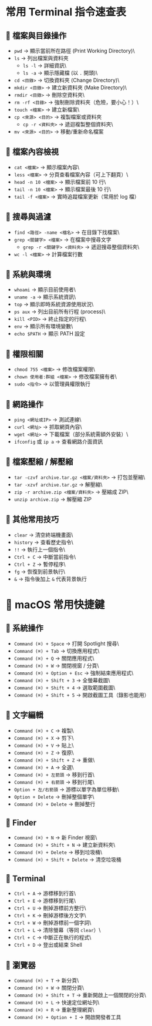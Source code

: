 # 常用 Terminal 指令速查表

## 🔹 檔案與目錄操作

-   `pwd` → 顯示當前所在路徑 (Print Working Directory)\
-   `ls` → 列出檔案與資料夾
    -   `ls -l` → 詳細資訊\
    -   `ls -a` → 顯示隱藏檔 (以 `.` 開頭)\
-   `cd <目錄>` → 切換資料夾 (Change Directory)\
-   `mkdir <目錄>` → 建立新資料夾 (Make Directory)\
-   `rmdir <目錄>` → 刪除空資料夾\
-   `rm -rf <目錄>` → 強制刪除資料夾（危險，要小心！）\
-   `touch <檔案>` → 建立新檔案\
-   `cp <來源> <目的>` → 複製檔案或資料夾
    -   `cp -r <資料夾>` → 遞迴複製整個資料夾\
-   `mv <來源> <目的>` → 移動/重新命名檔案

## 🔹 檔案內容檢視

-   `cat <檔案>` → 顯示檔案內容\
-   `less <檔案>` → 分頁查看檔案內容（可上下翻頁）\
-   `head -n 10 <檔案>` → 顯示檔案前 10 行\
-   `tail -n 10 <檔案>` → 顯示檔案最後 10 行\
-   `tail -f <檔案>` → 實時追蹤檔案更新（常用於 log 檔）

## 🔹 搜尋與過濾

-   `find <路徑> -name <檔名>` → 在目錄下找檔案\
-   `grep <關鍵字> <檔案>` → 在檔案中搜尋文字
    -   `grep -r <關鍵字> <資料夾>` → 遞迴搜尋整個資料夾\
-   `wc -l <檔案>` → 計算檔案行數

## 🔹 系統與環境

-   `whoami` → 顯示目前使用者\
-   `uname -a` → 顯示系統資訊\
-   `top` → 顯示即時系統資源使用狀況\
-   `ps aux` → 列出目前所有行程 (process)\
-   `kill <PID>` → 終止指定的行程\
-   `env` → 顯示所有環境變數\
-   `echo $PATH` → 顯示 PATH 設定

## 🔹 權限相關

-   `chmod 755 <檔案>` → 修改檔案權限\
-   `chown 使用者:群組 <檔案>` → 修改檔案擁有者\
-   `sudo <指令>` → 以管理員權限執行

## 🔹 網路操作

-   `ping <網址或IP>` → 測試連線\
-   `curl <網址>` → 抓取網頁內容\
-   `wget <網址>` → 下載檔案（部分系統需額外安裝）\
-   `ifconfig` 或 `ip a` → 查看網路介面資訊

## 🔹 檔案壓縮 / 解壓縮

-   `tar -czvf archive.tar.gz <檔案/資料夾>` → 打包並壓縮\
-   `tar -xzvf archive.tar.gz` → 解壓縮\
-   `zip -r archive.zip <檔案/資料夾>` → 壓縮成 ZIP\
-   `unzip archive.zip` → 解壓縮 ZIP

## 🔹 其他常用技巧

-   `clear` → 清空終端機畫面\
-   `history` → 查看歷史指令\
-   `!!` → 執行上一個指令\
-   `Ctrl + C` → 中斷當前指令\
-   `Ctrl + Z` → 暫停程序\
-   `fg` → 恢復到前景執行\
-   `&` → 指令後加上 `&` 代表背景執行

# 🍎 macOS 常用快捷鍵

## 🔹 系統操作

-   `Command (⌘) + Space` → 打開 Spotlight 搜尋\
-   `Command (⌘) + Tab` → 切換應用程式\
-   `Command (⌘) + Q` → 關閉應用程式\
-   `Command (⌘) + W` → 關閉視窗 / 分頁\
-   `Command (⌘) + Option + Esc` → 強制結束應用程式\
-   `Command (⌘) + Shift + 3` → 全螢幕截圖\
-   `Command (⌘) + Shift + 4` → 選取範圍截圖\
-   `Command (⌘) + Shift + 5` → 開啟截圖工具（錄影也能用）

## 🔹 文字編輯

-   `Command (⌘) + C` → 複製\
-   `Command (⌘) + X` → 剪下\
-   `Command (⌘) + V` → 貼上\
-   `Command (⌘) + Z` → 復原\
-   `Command (⌘) + Shift + Z` → 重做\
-   `Command (⌘) + A` → 全選\
-   `Command (⌘) + 左箭頭` → 移到行首\
-   `Command (⌘) + 右箭頭` → 移到行尾\
-   `Option + 左/右箭頭` → 游標以單字為單位移動\
-   `Option + Delete` → 刪掉整個單字\
-   `Command (⌘) + Delete` → 刪掉整行

## 🔹 Finder

-   `Command (⌘) + N` → 新 Finder 視窗\
-   `Command (⌘) + Shift + N` → 建立新資料夾\
-   `Command (⌘) + Delete` → 移到垃圾桶\
-   `Command (⌘) + Shift + Delete` → 清空垃圾桶

## 🔹 Terminal

-   `Ctrl + A` → 游標移到行首\
-   `Ctrl + E` → 游標移到行尾\
-   `Ctrl + U` → 刪掉游標前方整行\
-   `Ctrl + K` → 刪掉游標後方文字\
-   `Ctrl + W` → 刪掉游標前一個字詞\
-   `Ctrl + L` → 清除螢幕（等同 `clear`）\
-   `Ctrl + C` → 中斷正在執行的程式\
-   `Ctrl + D` → 登出或結束 Shell

## 🔹 瀏覽器

-   `Command (⌘) + T` → 新分頁\
-   `Command (⌘) + W` → 關閉分頁\
-   `Command (⌘) + Shift + T` → 重新開啟上一個關閉的分頁\
-   `Command (⌘) + L` → 快速定位網址列\
-   `Command (⌘) + R` → 重新整理網頁\
-   `Command (⌘) + Option + I` → 開啟開發者工具
